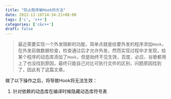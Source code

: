 ```yaml
---
title: "防止程序被Hook的方法"
date: 2022-11-16T14:34:21+08:00
tags: ['c', 'c++']
categories: ['c&c++']
draft: false
---
```


> 最近需要实现一个外发阻断的功能，简单点就是给要外发的程序添加`Hook`，在外发前做数据检查，检查通过后才允许外发，然而实现过程中才发现，给某个程序的动态库添加了`Hook`，但是始终不见生效，百度、必应、谷歌都用上了也没找到原因，最终只能自己对比可执行文件的区别，问题原因找到了，因此有了这篇文章。

做了以下操作之后，将导致Hook将无法生效：
1. 针对依赖的动态库在编译时候隐藏动态库符号表
